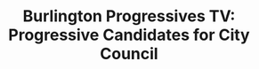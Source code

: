 ---
layout: post
title: 'Burlington Progressives TV: Progressive Candidates for City Council'
link: https://www.cctv.org/watch-tv/programs/progressive-candidates-city-council
---